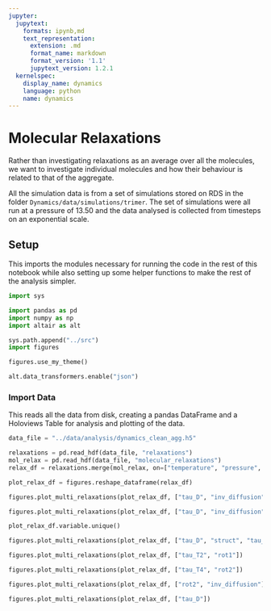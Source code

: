 ```yaml
---
jupyter:
  jupytext:
    formats: ipynb,md
    text_representation:
      extension: .md
      format_name: markdown
      format_version: '1.1'
      jupytext_version: 1.2.1
  kernelspec:
    display_name: dynamics
    language: python
    name: dynamics
---
```


Molecular Relaxations
===========

Rather than investigating relaxations as an average over all the molecules, we want to investigate individual molecules and how their behaviour is related to that of the aggregate.

All the simulation data is from a set of simulations stored on RDS
in the folder `Dynamics/data/simulations/trimer`.
The set of simulations were all run at a pressure of 13.50
and the data analysed is collected from timesteps on an exponential scale.


## Setup

This imports the modules necessary for running the code in the rest of this notebook
while also setting up some helper functions to make the rest of the analysis simpler.

```python
import sys

import pandas as pd
import numpy as np
import altair as alt

sys.path.append("../src")
import figures

figures.use_my_theme()

alt.data_transformers.enable("json")
```

### Import Data

This reads all the data from disk,
creating a pandas DataFrame and
a Holoviews Table for analysis and plotting of the data.

```python
data_file = "../data/analysis/dynamics_clean_agg.h5"
```

```python
relaxations = pd.read_hdf(data_file, "relaxations")
mol_relax = pd.read_hdf(data_file, "molecular_relaxations")
relax_df = relaxations.merge(mol_relax, on=["temperature", "pressure", "temp_norm"])
```

```python
plot_relax_df = figures.reshape_dataframe(relax_df)
```

```python
figures.plot_multi_relaxations(plot_relax_df, ["tau_D", "inv_diffusion"])
```

```python
figures.plot_multi_relaxations(plot_relax_df, ["tau_D", "inv_diffusion"])
```

```python
plot_relax_df.variable.unique()
```

```python
figures.plot_multi_relaxations(plot_relax_df, ["tau_D", "struct", "tau_F"])
```

```python
figures.plot_multi_relaxations(plot_relax_df, ["tau_T2", "rot1"])
```

```python
figures.plot_multi_relaxations(plot_relax_df, ["tau_T4", "rot2"])
```

```python
figures.plot_multi_relaxations(plot_relax_df, ["rot2", "inv_diffusion"])
```

```python
figures.plot_multi_relaxations(plot_relax_df, ["tau_D"])
```

```python

```

